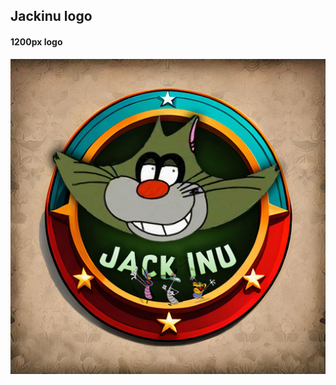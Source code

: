 <h2> Jackinu logo </h2>

<h4>  1200px logo </h4>
<img src="https://github.com/JackinuToken/Logo/blob/main/1200px%201200px.jpg" width="628"/>

